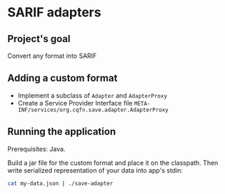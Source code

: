 # SARIF adapters
## Project's goal
Convert any format into SARIF

## Adding a custom format
- Implement a subclass of `Adapter` and `AdapterProxy`
- Create a Service Provider Interface file `META-INF/services/org.cqfn.save.adapter.AdapterProxy`

## Running the application
Prerequisites: Java.

Build a jar file for the custom format and place it on the classpath.
Then write serialized representation of your data into app's stdin:
```bash
cat my-data.json | ./save-adapter
```
